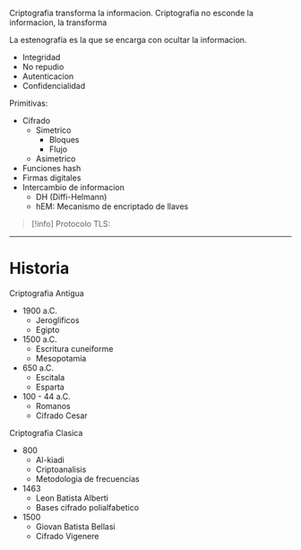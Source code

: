 Criptografia transforma la informacion. Criptografia no esconde la informacion, la transforma

La estenografía es la que se encarga con ocultar la informacion.


- Integridad
- No repudio
- Autenticacion
- Confidencialidad

Primitivas:
- Cifrado
	- Simetrico
		- Bloques
		- Flujo
	- Asimetrico
- Funciones hash
- Firmas digitales
- Intercambio de informacion
	- DH (Diffi-Helmann)
	- hEM: Mecanismo de encriptado de llaves

>[!info] Protocolo TLS: 

___
# Historia

Criptografia Antigua
- 1900 a.C.
	- Jeroglificos
	- Egipto
- 1500 a.C.
	- Escritura cuneiforme
	- Mesopotamia
- 650 a.C.
	- Escitala
	- Esparta
- 100 - 44 a.C.
	- Romanos
	- Cifrado Cesar

Criptografia Clasica
- 800
	- Al-kiadi
	- Criptoanalisis
	- Metodologia de frecuencias
- 1463
	- Leon Batista Alberti
	- Bases cifrado polialfabetico
- 1500
	- Giovan Batista Bellasi
	- Cifrado Vigenere